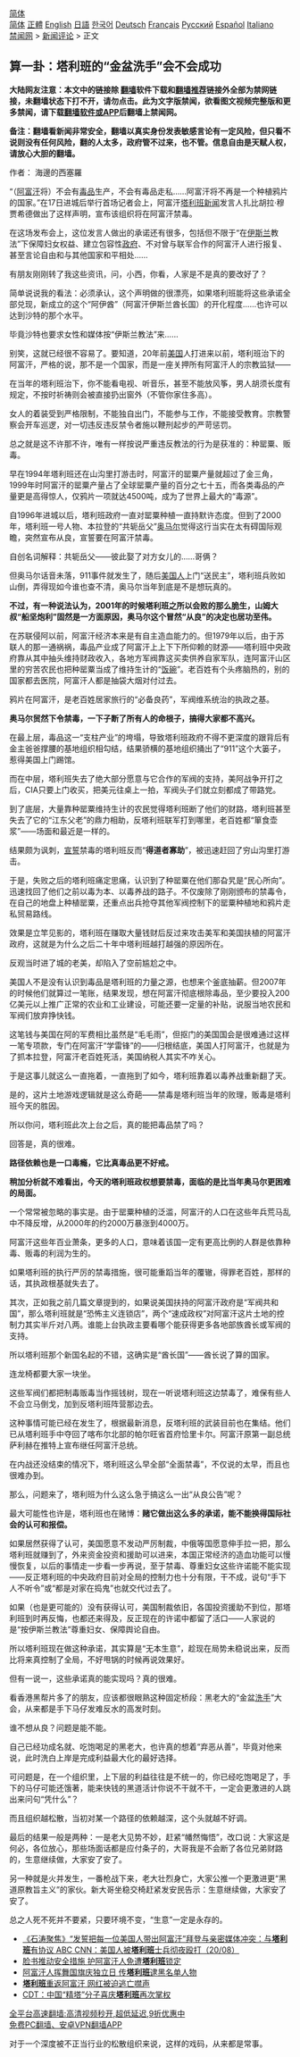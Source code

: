  <!-- 面包屑导航 --> <div class="breadcrumb"><!-- GTranslate: https://gtranslate.io/ -->  <div class="switcher notranslate">  <div class="selected">  <a href="#" onclick="return false;"> 简体</a>  </div>  <div class="option">  <a href="https://www.bannedbook.org" onclick="doGTranslate('zh-CN|zh-CN');jQuery('div.switcher div.selected a').html(jQuery(this).html());return false;" title="简体中文" class="nturl selected"> 简体</a>  <a href="https://www.bannedbook.org/zh-tw/" onclick="doGTranslate('zh-CN|zh-TW');jQuery('div.switcher div.selected a').html(jQuery(this).html());return false;" title="繁體中文" class="nturl"> 正體</a>  <a href="https://www.bannedbook.org/en/" onclick="doGTranslate('zh-CN|en');jQuery('div.switcher div.selected a').html(jQuery(this).html());return false;" title="English" class="nturl"> English</a>  <a href="https://www.bannedbook.org/ja/" onclick="doGTranslate('zh-CN|ja');jQuery('div.switcher div.selected a').html(jQuery(this).html());return false;" title="日本語" class="nturl"> 日語</a>  <a href="https://www.bannedbook.org/ko/" onclick="doGTranslate('zh-CN|ko');jQuery('div.switcher div.selected a').html(jQuery(this).html());return false;" title="한국어" class="nturl"> 한국어</a>  <a href="https://www.bannedbook.org/de/" onclick="doGTranslate('zh-CN|de');jQuery('div.switcher div.selected a').html(jQuery(this).html());return false;" title="Deutsch" class="nturl"> Deutsch</a>  <a href="https://www.bannedbook.org/fr/" onclick="doGTranslate('zh-CN|fr');jQuery('div.switcher div.selected a').html(jQuery(this).html());return false;" title="Français" class="nturl"> Français</a>  <a href="https://www.bannedbook.org/ru/" onclick="doGTranslate('zh-CN|ru');jQuery('div.switcher div.selected a').html(jQuery(this).html());return false;" title="Русский" class="nturl"> Русский</a>  <a href="https://www.bannedbook.org/es/" onclick="doGTranslate('zh-CN|es');jQuery('div.switcher div.selected a').html(jQuery(this).html());return false;" title="Español" class="nturl"> Español</a>  <a href="https://www.bannedbook.org/it/" onclick="doGTranslate('zh-CN|it');jQuery('div.switcher div.selected a').html(jQuery(this).html());return false;" title="Italiano" class="nturl"> Italiano</a>  </div>  </div>      <div class='breadcrumb-sub'><!-- Breadcrumb NavXT 6.3.0 --> <a href="https://www.bannedbook.org/" class="home">禁闻网</a> &gt; <a href="https://www.bannedbook.org/bnews/comments/" class="category">新闻评论</a> &gt; 正文</div></div><h2>算一卦：塔利班的“金盆洗手”会不会成功</h2> <p class="notice"><b>大陆网友注意：本文中的链接除 <a href="https://github.com/bannedbook/fanqiang" >翻墙</a>软件下载和<a href="https://github.com/killgcd/justmysocks/blob/master/README.md">翻墙推荐</a>链接外全部为禁网链接，未翻墙状态下打不开，请勿点击。此为文字版禁闻，欲看图文视频完整版和更多禁闻，请下载<a href="https://github.com/bannedbook/fanqiang">翻墙软件或APP</a>后翻墙上禁闻网。</p><p>备注：翻墙看新闻非常安全，翻墙以真实身份发表敏感言论有一定风险，但只看不说则没有任何风险，翻的人太多，政府管不过来，也不管。信息自由是天赋人权，请放心大胆的翻墙。</b></p>  <div class="entry"> <p>作者： 海邊的西塞羅</p> <p>“（<a href="https://www.bannedbook.org/bnews/tag/%e9%98%bf%e5%af%8c%e6%b1%97/" class="st_tag internal_tag" rel="tag" title="标签 阿富汗 下的日志">阿富汗</a>将）不会有<a href="https://www.bannedbook.org/bnews/tag/%e6%af%92%e5%93%81/" class="st_tag internal_tag" rel="tag" title="标签 毒品 下的日志">毒品</a>生产，不会有毒品走私……阿富汗将不再是一个种植鸦片的国家。”在17日进城后举行首场记者会上，阿富汗<a href="https://www.bannedbook.org/bnews/tag/%e5%a1%94%e5%88%a9%e7%8f%ad/" class="st_tag internal_tag" rel="tag" title="标签 塔利班 下的日志">塔利班</a><span class='wp_keywordlink_affiliate'><a href="https://www.bannedbook.org/" title="新闻">新闻</a></span>发言人扎比胡拉·穆贾希德做出了这样声明，宣布该组织将在阿富汗禁毒。</p> <p>在这场发布会上，这位发言人做出的承诺还有很多，包括但不限于“在<a href="https://www.bannedbook.org/bnews/tag/%e4%bc%8a%e6%96%af%e5%85%b0/" class="st_tag internal_tag" rel="tag" title="标签 伊斯兰 下的日志">伊斯兰</a>教法”下保障妇女权益、建立包容性<a href="https://www.bannedbook.org/bnews/tag/%e6%94%bf%e5%ba%9c/" class="st_tag internal_tag" rel="tag" title="标签 政府 下的日志">政府</a>、不对曾与联军合作的阿富汗人进行报复、甚至言论自由和与其他国家和平相处……</p> <p>有朋友刚刚转了我这些资讯，问，小西，你看，人家是不是真的要改好了？</p> <p>简单说说我的看法：必须承认，这个声明做的很漂亮，如果塔利班能将这些承诺全部兑现，新成立的这个“阿伊酋”（阿富汗伊斯兰酋长国）的开化程度……也许可以达到沙特的那个水平。</p> <p>毕竟沙特也要求女性和媒体按“伊斯兰教法”来……</p> <p>别笑，这就已经很不容易了。要知道，20年前<a href="https://www.bannedbook.org/bnews/tag/%e7%be%8e%e5%9b%bd/" class="st_tag internal_tag" rel="tag" title="标签 美国 下的日志">美国</a>人打进来以前，塔利班治下的阿富汗，严格的说，那不是一个国家，而是一座关押所有阿富汗人的宗教监狱——</p> <p>在当年的塔利班治下，你不能看电视、听音乐，甚至不能放风筝，男人胡须长度有规定，不按时祈祷则会被直接扔出窗外（不管你家住多高）。</p> <p>女人的着装受到严格限制，不能独自出门，不能参与工作，不能接受教育。宗教警察会开车巡逻，对一切违反违反禁令者施以鞭刑起步的严苛惩罚。</p> <p>总之就是这不许那不许，唯有一样按说严重违反教法的行为是获准的：种罂粟、贩毒。</p> <p>早在1994年塔利班还在山沟里打游击时，阿富汗的罂粟产量就超过了金三角，1999年时阿富汗的罂粟产量占了全球罂粟产量的百分之七十五，而各类毒品的产量更是高得惊人，仅鸦片一项就达4500吨，成为了世界上最大的“毒源”。</p> <p>自1996年进城以后，塔利班政府一直对罂粟种植一直持默许态度。但到了2000年，塔利班一号人物、本拉登的“共轭岳父”<a href="https://www.bannedbook.org/bnews/tag/%E5%A5%A5%E9%A9%AC%E5%B0%94/" class="st_tag internal_tag" rel="tag" title="标签 奥马尔 下的日志">奥马尔</a>觉得这行当实在太有碍国际观瞻，突然宣布从良，宣誓要在阿富汗禁毒。</p> <p>自创名词解释：共轭岳父——彼此娶了对方女儿的……哥俩？</p> <p>但奥马尔话音未落，911事件就发生了，随后<a href="https://www.bannedbook.org/bnews/tag/%E7%BE%8E%E5%9B%BD%E4%BA%BA/" class="st_tag internal_tag" rel="tag" title="标签 美国人 下的日志">美国人</a>上门“送民主”，塔利班兵败如山倒，弄得现如今谁也查不清，奥马尔当年到底是不是想玩真的。</p>  <p><strong>不过，有一种说法认为，2001年的时候塔利班之所以会败的那么脆生，山姆大叔“船坚炮利”固然是一方面原因，奥马尔这个冒然“从良”的决定也居功至伟。</strong></p> <p>在苏联侵阿以前，阿富汗经济本来是有自主造血能力的。但1979年以后，由于苏联人的那一通祸祸，毒品产业成了阿富汗上上下下所仰赖的财源——塔利班中央政府靠从其中抽头维持财政收入，各地方军阀靠这买卖供养自家军队，连阿富汗山区里的穷苦农民也把种罂粟当成了维持生计的“<span class='wp_keywordlink'><a href="https://www.bannedbook.org/forum11/topic308.html" title="禁片：饭碗是党给的吗？" target="_blank">饭碗</a></span>”。老百姓有个头疼脑热的，别的国家都去医院，阿富汗人都是抽袋大烟对付过去。</p> <p>鸦片在阿富汗，是老百姓居家旅行的“必备良药”，军阀维系统治的执政之基。</p> <p><strong>奥马尔贸然下令禁毒，一下子断了所有人的命根子，搞得大家都不高兴。</strong></p> <p>在最上层，毒品这一“支柱产业”的垮塌，导致塔利班政府不得不更深度的跟背后有金主爸爸撑腰的基地组织相勾结，结果骄横的基地组织捅出了“911”这个大篓子，惹得美国上门踢馆。</p> <p>而在中层，塔利班失去了绝大部分愿意与它合作的军阀的支持，美阿战争开打之后，CIA只要上门收买，把美元往桌上一拍，军阀头子们就立刻都成了带路党。</p> <p>到了底层，大量靠种罂粟维持生计的农民觉得塔利班断了他们的财路，塔利班甚至失去了它的“江东父老”的鼎力相助，反塔利班联军打到哪里，老百姓都“箪食壶浆”——场面和最近是一样的。</p> <p>结果颇为讽刺，<span class='wp_keywordlink'><a href="https://www.bannedbook.org/forum5/topic17.html" title="宣誓与预言" target="_blank">宣誓</a></span>禁毒的塔利班反而“<strong>得道者寡助</strong>”，被迅速赶回了穷山沟里打游击。</p> <p>于是，失败之后的塔利班痛定思痛，认识到了种罂粟在他们那旮旯是“民心所向”。迅速找回了他们之前以毒为本、以毒养战的路子。不仅废除了刚刚颁布的禁毒令，在自己的地盘上种植罂粟，还重点出兵抢夺其他军阀控制下的罂粟种植地和鸦片走私贸易路线。</p> <p>效果是立竿见影的，塔利班在赚取大量钱财后反过来攻击美军和美国扶植的阿富汗政府，这就是为什么之后二十年中塔利班越打越强的原因所在。</p> <p>反观当时进了城的老美，却陷入了空前尴尬之中。</p> <p>美国人不是没有认识到毒品是塔利班的力量之源，也想来个釜底抽薪。但2007年的时候他们就算过一笔账，结果发现，想在阿富汗彻底根除毒品，至少要投入200亿美元以上推广正常的农业和工业建设，可能还要一定量的补贴，说服当地农民和军阀们放弃挣快钱。</p> <p>这笔钱与美国在阿的军费相比虽然是“毛毛雨”，但抠门的美国国会是很难通过这样一笔专项款，专门在阿富汗“学雷锋”的——归根结底，美国人打阿富汗，也就是为了抓本拉登，阿富汗老百姓死活，美国纳税人其实不咋关心。</p> <p>于是这事儿就这么一直拖着，一直拖到了如今，塔利班靠着以毒养战重新翻了天。</p>  <p>是的，这片土地游戏逻辑就是这么奇葩——禁毒是塔利班当年的败理，贩毒是塔利班今天的胜因。</p> <p>所以你问，塔利班此次上台之后，真的能把毒品禁了吗？</p> <p>回答是，真的很难。</p> <p><strong>路径依赖也是一口毒瘾，它比真毒品更不好戒。</strong></p> <p><strong>稍加分析就不难看出，今天的塔利班政权想要禁毒，面临的是比当年奥马尔更困难的局面。</strong></p> <p>一个常常被忽略的事实是。由于罂粟种植的泛滥，阿富汗的人口在这些年兵荒马乱中不降反增，从2000年的约2000万暴涨到4000万。</p> <p>阿富汗这些年百业萧条，更多的人口，意味着该国一定有更高比例的人群是依靠种毒、贩毒的利润为生的。</p> <p>如果塔利班的执行严厉的禁毒措施，很可能重蹈当年的覆辙，得罪老百姓，那样的话，其执政根基就失去了。</p> <p>其次，正如我之前几篇文章提到的，如果说美国扶持的阿富汗政府是“军阀共和国”，那么塔利班就是“恐怖主义连锁店”，两个“速成政权”对阿富汗这片土地的控制力其实半斤对八两。谁能上台执政主要看哪个能获得更多各地部族酋长或军阀的支持。</p> <p>所以塔利班那个新国名起的不错，这确实是“酋长国”——酋长说了算的国家。</p> <p>连龙椅都要大家一块坐。</p> <p>这些军阀们都把制毒贩毒当作摇钱树，现在一听说塔利班这边禁毒了，难保有些人不会立马倒戈，加到反塔利班阵营那边去。</p> <p>这种事情可能已经在发生了，根据最新消息，反塔利班的武装目前也在集结。他们已从塔利班手中夺回了喀布尔北部的帕尔旺省首府恰里卡尔。阿富汗原第一副总统萨利赫在推特上宣布继任阿富汗总统。</p> <p>在内战还没结束的情况下，塔利班这么早全部“全面禁毒”，不仅说的太早，而且也很难办到。</p>  <p>那么，问题来了，塔利班为什么这么急于搞这么一出“从良公告”呢？</p> <p>最大可能性也许是，塔利班也在赌博：<strong>赌它做出这么多的承诺，能不能换得国际社会的认可和报偿。</strong></p> <p>如果居然获得了认可，美国愿意不发动严厉制裁，中俄等国愿意伸手拉一把，那么塔利班就赚到了，外来资金投资和援助可以进来，本国正常经济的造血功能可以慢慢恢复，以后的事情走一步看一步再说，至于禁毒、尊重妇女这些许诺能不能实现——反正塔利班的中央政府目前对全局的控制力也十分有限，干不成，说句“手下人不听令”或“都是对家在捣鬼”也就交代过去了。</p> <p>如果（也是更可能的）没有获得认可，美国制裁依旧，各国投资援助不到位，那塔利班到时再反悔，也都还来得及，反正现在的许诺中都留了活口——人家说的是“按伊斯兰教法”尊重妇女、保障舆论自由。</p> <p>所以塔利班现在做这种承诺，其实算是“无本生意”，趁现在局势未稳说出来，反而比将来真控制了全局，不好甩锅的时候再说效果好。</p> <p>但有一说一，这些承诺真的能实现吗？真的很难。</p> <p>看香港黑帮片多了的朋友，应该都很眼熟这种固定桥段：黑老大的“金盆<a href="https://www.bannedbook.org/bnews/tag/%E6%B4%97%E6%89%8B/" class="st_tag internal_tag" rel="tag" title="标签 洗手 下的日志">洗手</a>”大会，从来都是手下马仔发难反水的高发时刻。</p> <p>谁不想从良？问题是能不能。</p> <p>自己已经功成名就、吃饱喝足的黑老大，也许真的想着“弃恶从善”，毕竟对他来说，此时洗白上岸是完成利益最大化的最好选择。</p> <p>可问题是，在一个组织里，上下层的利益往往是不统一的，你已经吃饱喝足了，手下的马仔可能还饿著，能来快钱的黑道活计你说不干就不干，一定会更激进的人跳出来问句“凭什么”？</p> <p>而且组织越松散，当初对某一个路径的依赖越深，这个头就越不好调。</p> <p>最后的结果一般是两种：一是老大见势不妙，赶紧“幡然悔悟”，改口说：大家这是何必，各位放心，那些场面话都是应付条子的，大哥我是不会断了各位兄弟财路的，生意继续做，大家安了安了。</p> <p>另一种就是火并发生，一番枪战下来，老大壮烈身亡，大家公推一个更激进更“黑道原教旨主义”的家伙。新大哥坐稳交椅赶紧发安民告示：生意继续做，大家安了安了。</p> <p>总之人死不死并不要紧，只要环境不变，“生意”一定是永存的。</p>  <ul class='op-related-articles' title='相关阅读'> <li><a href='https://www.bannedbook.org/bnews/bannedvideo/20210821/1610415.html' target='_blank'>《石涛聚焦》“发誓把每一位美国人带出阿富汗”拜登与亲密媒体冲突：与<b>塔利班</b>有协议 ABC CNN：美国人被<b>塔利班</b>士兵彻夜殴打（20/08）</a></li> <li><a href='https://www.bannedbook.org/bnews/baitai/20210821/1610400.html' target='_blank'>脸书推动安全措施 护阿富汗人免遭<b>塔利班</b>锁定</a></li> <li><a href='https://www.bannedbook.org/bnews/baitai/20210821/1610395.html' target='_blank'>阿富汗人挥舞国旗庆独立日 传<b>塔利班</b>逮黑名单人物</a></li> <li><a href='https://www.bannedbook.org/bnews/baitai/20210821/1610392.html' target='_blank'><b>塔利班</b>重返阿富汗 网红被迫逃亡噤声</a></li> <li><a href='https://www.bannedbook.org/bnews/comments/20210821/1610379.html' target='_blank'>CDT：中国“精塔”分子喜庆<b>塔利班</b>再次掌权</a></li> </ul> <p class="texttj"> <a href="https://github.com/bannedbook/fanqiang/wiki/V2ray%E6%9C%BA%E5%9C%BA" target="_blank">全平台高速翻墙:高清视频秒开,超低延迟,9折优惠中</a><br/> <a href="https://github.com/bannedbook/fanqiang/wiki/%E7%A6%81%E9%97%BB%E7%BD%91%E5%AE%89%E5%8D%93%E7%BF%BB%E5%A2%99%E6%96%B0%E9%97%BBAPP" target="_blank">免费PC翻墙、安卓VPN翻墙APP</a></p><p>对于一个深度被不正当行业的松散组织来说，这样的戏码，从来都是常事。</p><a name='sharetosocial'></a>  <div style="margin-bottom:5px;padding-bottom:5px;clear:both"> <div id="archive-pix-1" class="banner-ads"> <!-- AuctionX Display platform tag START --> <div id="26318x728x90x621x_ADSLOT2" clicktrack="%%CLICK_URL_ESC%%"></div> <!-- AuctionX Display platform tag END --> </div> <div id="archive-pix-2" class="banner-ads"> <!-- AuctionX Display platform tag START --> <div id="26315x300x250x621x_ADSLOT2" clicktrack="%%CLICK_URL_ESC%%"></div> <!-- AuctionX Display platform tag END --> </div> </div>  <div id="archive-pix-1" class="banner-ads"> <!-- AuctionX Display platform tag START --> <div id="26318x728x90x621x_ADSLOT3" clicktrack="%%CLICK_URL_ESC%%"></div> <!-- AuctionX Display platform tag END --> </div> </div><!--END ENTRY--> 